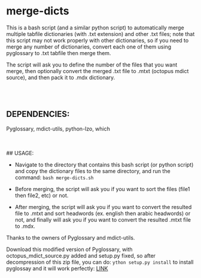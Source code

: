 # merge-dicts

This is a bash script (and a similar python script) to automatically merge multiple tabfile dictionaries (with .txt extension) and other .txt files; note that this script may not work properly with other dictionaries, so if you need to merge any number of dictionaries, convert each one of them using pyglossary to .txt tabfile then merge them.

The script will ask you to define the number of the files that you want merge, then optionally convert the merged .txt file to .mtxt (octopus mdict source), and then pack it to .mdx dictionary.

<br />
<br />

## DEPENDENCIES:

Pyglossary, mdict-utils, python-lzo, which

<br />
<br />
## USAGE:

- Navigate to the directory that contains this bash script (or python script) and copy the dictionary files to the same directory, and  run the command: `bash merge-dicts.sh`

- Before merging, the script will ask you if you want to sort the files (file1 then file2, etc) or not.

- After merging, the script will ask you if you want to convert the resulted file to .mtxt and sort headwords (ex. english then arabic headwords) or not, and finally will ask you if you want to convert the resulted .mtxt file to .mdx.


Thanks to the owners of Pyglossary and mdict-utils.

Download this modified version of Pyglossary, with octopus_mdict_source.py added and setup.py fixed, so after decompression of this zip file,  you can do: `ython setup.py install` to install pyglossay and it will work perfectly: [LINK](https://drive.google.com/open?id=1foGOqZGtbVgG65zlEk2hXMPXKSQyNuIX)
